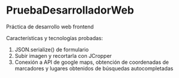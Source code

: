 # PruebaDesarrolladorWeb
Práctica de desarrollo web frontend

Características y tecnologías probadas:
1. JSON.serialize() de formulario 
2. Subir imagen y recortarla con JCropper
3. Conexión a API de google maps, obtención de coordenadas de marcadores y lugares obtenidos de búsquedas autocompletadas


